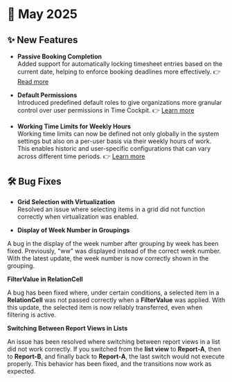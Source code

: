 # 📅 May 2025

## ✨ New Features

- **Passive Booking Completion**  
  Added support for automatically locking timesheet entries based on the current date, helping to enforce booking deadlines more effectively. 👉 [Read more](https://docs.timecockpit.com/doc/employee-time-tracking/passive-booking-completion.html)

- **Default Permissions**  
  Introduced predefined default roles to give organizations more granular control over user permissions in Time Cockpit. 👉 [Learn more](https://docs.timecockpit.com/doc/employee-time-tracking/default-permissions.html)

- **Working Time Limits for Weekly Hours**  
  Working time limits can now be defined not only globally in the system settings but also on a per-user basis via their weekly hours of work.  
  This enables historic and user-specific configurations that can vary across different time periods. 
  👉 [Learn more](https://docs.timecockpit.com/doc/employee-time-tracking/working-time-regulations.html)

## 🛠️ Bug Fixes

- **Grid Selection with Virtualization**  
  Resolved an issue where selecting items in a grid did not function correctly when virtualization was enabled.

- **Display of Week Number in Groupings**

A bug in the display of the week number after grouping by week has been fixed. Previously, "ww" was displayed instead of the correct week number. With the latest update, the week number is now correctly shown in the grouping.

**FilterValue in RelationCell**

A bug has been fixed where, under certain conditions, a selected item in a **RelationCell** was not passed correctly when a **FilterValue** was applied. With this update, the selected item is now reliably transferred, even when filtering is active.

**Switching Between Report Views in Lists**

An issue has been resolved where switching between report views in a list did not work correctly. If you switched from the **list view** to **Report-A**, then to **Report-B**, and finally back to **Report-A**, the last switch would not execute properly. This behavior has been fixed, and the transitions now work as expected.
